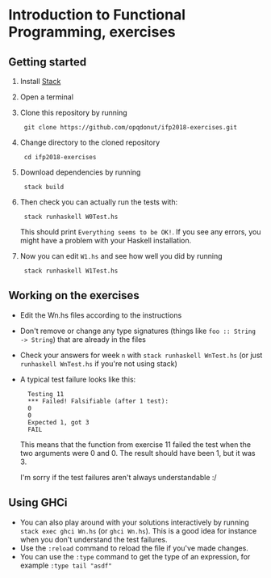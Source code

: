 Introduction to Functional Programming, exercises
=================================================

Getting started
---------------

1. Install [Stack](https://www.haskellstack.org/)

2. Open a terminal

3. Clone this repository by running

        git clone https://github.com/opqdonut/ifp2018-exercises.git

4. Change directory to the cloned repository

        cd ifp2018-exercises

5. Download dependencies by running

        stack build

6. Then check you can actually run the tests with:

        stack runhaskell W0Test.hs

    This should print `Everything seems to be OK!`. If you see any errors,
    you might have a problem with your Haskell installation.

7. Now you can edit `W1.hs` and see how well you did by running

        stack runhaskell W1Test.hs

Working on the exercises
------------------------

- Edit the Wn.hs files according to the instructions
- Don't remove or change any type signatures (things like `foo ::
  String -> String`) that are already in the files
- Check your answers for week `n` with `stack runhaskell WnTest.hs`
  (or just `runhaskell WnTest.hs` if you're not using stack)
- A typical test failure looks like this:

        Testing 11
        *** Failed! Falsifiable (after 1 test):
        0
        0
        Expected 1, got 3
        FAIL

    This means that the function from exercise 11 failed the test when
    the two arguments were 0 and 0. The result should have been 1, but
    it was 3.

    I'm sorry if the test failures aren't always understandable :/

Using GHCi
----------

- You can also play around with your solutions interactively by
  running `stack exec ghci Wn.hs` (or `ghci Wn.hs`).
  This is a good idea for instance when you don't understand the
  test failures.
- Use the `:reload` command to reload the file if you've made
  changes.
- You can use the `:type` command to get the type of an expression, for example
  `:type tail "asdf"`
